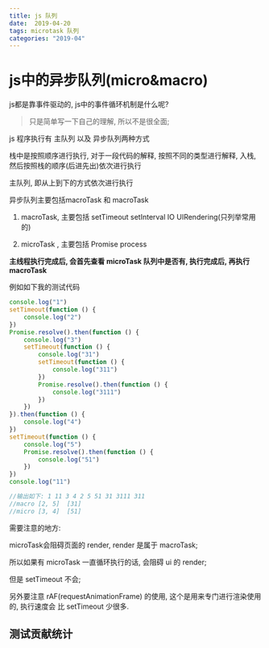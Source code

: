 ```yaml
---
title: js 队列
date:  2019-04-20
tags: microtask 队列
categories: "2019-04"
---
```


# js中的异步队列(micro&macro)

js都是靠事件驱动的, js中的事件循环机制是什么呢?

> 只是简单写一下自己的理解, 所以不是很全面;

js 程序执行有 主队列 以及 异步队列两种方式

栈中是按照顺序进行执行, 对于一段代码的解释, 按照不同的类型进行解释,
入栈, 然后按照栈的顺序(后进先出)依次进行执行

主队列, 即从上到下的方式依次进行执行

异步队列主要包括macroTask 和 macroTask

1. macroTask, 主要包括 setTimeout setInterval IO UIRendering(只列举常用的)

2. microTask , 主要包括 Promise process

**主线程执行完成后, 会首先查看 microTask 队列中是否有, 执行完成后, 再执行 macroTask**

例如如下我的测试代码

```js
console.log("1")
setTimeout(function () {
    console.log("2")
})
Promise.resolve().then(function () {
    console.log("3")
    setTimeout(function () {
        console.log("31")
        setTimeout(function () {
            console.log("311")
        })
        Promise.resolve().then(function () {
            console.log("3111")
        })
    })
}).then(function () {
    console.log("4")
})
setTimeout(function () {
    console.log("5")
    Promise.resolve().then(function () {
        console.log("51")
    })
})
console.log("11")

//输出如下: 1 11 3 4 2 5 51 31 3111 311
//macro [2, 5]  [31]
//micro [3, 4]  [51]
```
需要注意的地方:

microTask会阻碍页面的 render, render 是属于 macroTask;

所以如果有 microTask 一直循环执行的话, 会阻碍 ui 的 render;

但是 setTimeout 不会;

另外要注意 rAF(requestAnimationFrame) 的使用, 这个是用来专门进行渲染使用的, 执行速度会
比 setTimeout 少很多.

## 测试贡献统计

